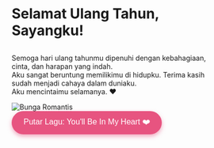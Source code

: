 
<html lang="id">
<head>
<meta charset="UTF-8" />
<meta name="viewport" content="width=device-width, initial-scale=1, maximum-scale=1" />
<title>Selamat Ulang Tahun, Sayang!</title>
<style>
  @import url('https://fonts.googleapis.com/css2?family=Great+Vibes&family=Poppins:wght@300;700&display=swap');
  /* Reset dan dasar */
  * {
    margin: 0;
    padding: 0;
    box-sizing: border-box;
  }

  body {
    background: linear-gradient(135deg, #ffe1e8 0%, #ffcad4 50%, #ffb3c1 100%);
    font-family: 'Poppins', sans-serif;
    color: #4a2c3b;
    height: 100vh;
    overflow: hidden;
    display: flex;
    flex-direction: column;
    align-items: center;
    justify-content: center;
    padding: 20px;
  }

  h1 {
    font-family: 'Great Vibes', cursive;
    font-size: 3.5rem;
    color: #9e3050;
    text-shadow: 0 0 10px #e75480aa;
    text-align: center;
  }

  h2 {
    font-weight: 300;
    font-size: 1.8rem;
    margin-top: 10px;
    text-align: center;
    color: #7f4057;
  }

  .container {
    background: rgba(255, 255, 255, 0.85);
    border-radius: 25px;
    padding: 30px 40px;
    max-width: 480px;
    box-shadow: 0 10px 25px rgba(209, 91, 123, 0.3);
    position: relative;
    z-index: 2;
  }

  p.pesan {
    margin: 20px 0 30px;
    font-size: 1.2rem;
    line-height: 1.5;
    text-align: center;
    color: #702c42;
  }

  /* Gambar romantis */
  .gambar-romantis {
    width: 100%;
    height: auto;
    border-radius: 20px;
    box-shadow: 0 8px 18px rgba(161, 81, 115, 0.4);
    margin-top: 20px;
  }

  /* Kontainer hati mengapung */
  .hati {
    position: fixed;
    top: 0;
    left: 0;
    width: 100%;
    height: 100%;
    pointer-events: none;
    overflow: hidden;
    z-index: 1;
  }

  .hati-bentuk {
    position: absolute;
    bottom: -40px;
    width: 20px;
    height: 20px;
    background: #e75480;
    transform: rotate(-45deg);
    animation-name: mengapungKeAtas;
    animation-timing-function: linear;
    animation-iteration-count: infinite;
    filter: drop-shadow(0 0 2px #f37ea7);
  }

  .hati-bentuk::before,
  .hati-bentuk::after {
    content: "";
    position: absolute;
    width: 20px;
    height: 20px;
    background: #e75480;
    border-radius: 50%;
  }

  .hati-bentuk::before {
    top: -10px;
    left: 0;
  }

  .hati-bentuk::after {
    top: 0;
    left: 10px;
  }

  @keyframes mengapungKeAtas {
    0% {
      transform: translateY(0) rotate(-45deg);
      opacity: 1;
    }
    100% {
      transform: translateY(-600px) rotate(-45deg);
      opacity: 0;
    }
  }

  /* Tombol audio */
  .audio-control {
    margin-top: 15px;
    text-align: center;
  }
  .audio-control button {
    background: #e75480;
    border: none;
    color: white;
    padding: 10px 24px;
    border-radius: 25px;
    font-size: 1rem;
    cursor: pointer;
    box-shadow: 0 4px 8px rgba(231, 84, 128, 0.5);
    transition: background-color 0.3s ease;
  }
  .audio-control button:hover {
    background: #d04875;
  }

  /* Responsif untuk mobile */
  @media (max-width: 600px) {
    body {
      padding: 12px;
    }
    h1 {
      font-size: 2.8rem;
    }
    h2 {
      font-size: 1.4rem;
    }
    .container {
      max-width: 90vw;
      padding: 25px 25px 30px 25px;
    }
  }
</style>
</head>
<body>
  <div class="container">
    <h1>Selamat Ulang Tahun, Sayangku!</h1>
    <h2>
      <?php
        // Salam personal dengan tanggal sekarang
        date_default_timezone_set('Asia/Jakarta');
        echo "Hari ini tanggal " . date('d-m-Y');
      ?>
    </h2>
    <p class="pesan">
      Semoga hari ulang tahunmu dipenuhi dengan kebahagiaan, cinta, dan harapan yang indah.<br>
      Aku sangat beruntung memilikimu di hidupku. Terima kasih sudah menjadi cahaya dalam duniaku.<br>
      Aku mencintaimu selamanya. ❤️
    </p>
    <img class="gambar-romantis" loading="lazy" alt="Bunga Romantis"
      src="https://images.unsplash.com/photo-1465188162913-8fb18a7f4c6e?auto=format&fit=crop&w=600&q=80" />
    <div class="audio-control">
      <button type="button" id="toggleAudio">Putar Lagu: You'll Be In My Heart ❤️</button>
      <audio id="music" loop preload="auto" >
        <source src="https://cdn.pixabay.com/download/audio/2022/03/23/audio_117874c04f.mp3?filename=sweet-love-theme-4843.mp3" type="audio/mpeg" />
        Browser anda tidak mendukung audio.
      </audio>
    </div>
  </div>

  <div class="hati" aria-hidden="true"></div>

<script>
  // JavaScript untuk membuat efek hati mengapung
  const containerHati = document.querySelector('.hati');

  function buatHati() {
    const hati = document.createElement('div');
    hati.classList.add('hati-bentuk');
    // Posisi horizontal random
    hati.style.left = Math.random() * 100 + 'vw';
    // Ukuran random antara 10px sampai 25px
    const ukuran = Math.random() * 15 + 10;
    hati.style.width = ukuran + 'px';
    hati.style.height = ukuran + 'px';
    hati.style.animationDuration = (Math.random() * 3 + 3) + 's';
    hati.style.opacity = Math.random();

    containerHati.appendChild(hati);

    setTimeout(() => {
      hati.remove();
    }, 6000);
  }

  // Buat hati tiap 300ms
  setInterval(buatHati, 300);

  // Audio kontrol tombol
  const audio = document.getElementById('music');
  const toggleBtn = document.getElementById('toggleAudio');
  let playing = false;

  toggleBtn.addEventListener('click', () => {
    if (!playing) {
      audio.play();
      toggleBtn.textContent = "Jeda Lagu 🎵";
      playing = true;
    } else {
      audio.pause();
      toggleBtn.textContent = "Putar Lagu: You'll Be In My Heart ❤️";
      playing = false;
    }
  });
</script>
</body>
</html>

